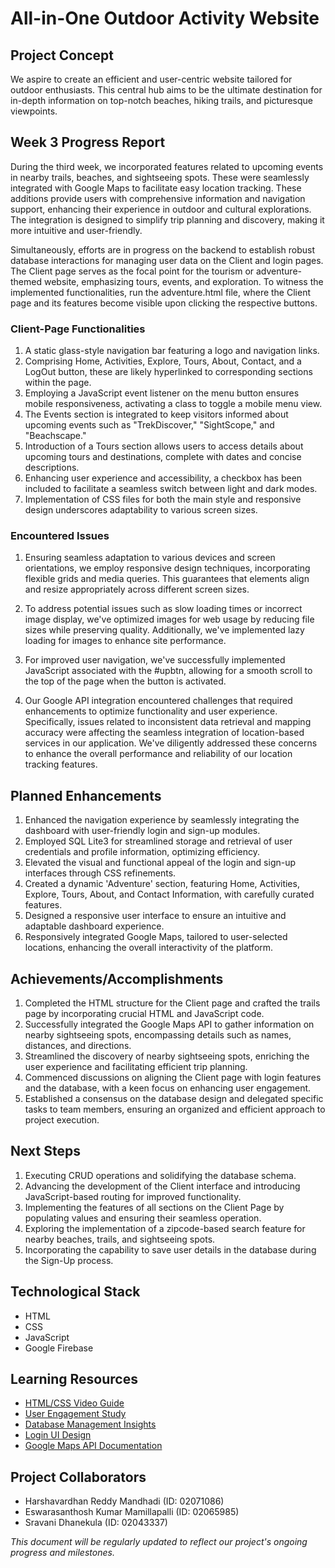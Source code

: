 # All-in-One Outdoor Activity Website

## Project Concept
We aspire to create an efficient and user-centric website tailored for outdoor enthusiasts. This central hub aims to be the ultimate destination for in-depth information on top-notch beaches, hiking trails, and picturesque viewpoints.

## Week 3 Progress Report
During the third week, we incorporated features related to upcoming events in nearby trails, beaches, and sightseeing spots. These were seamlessly integrated with Google Maps to facilitate easy location tracking. These additions provide users with comprehensive information and navigation support, enhancing their experience in outdoor and cultural explorations. The integration is designed to simplify trip planning and discovery, making it more intuitive and user-friendly.

Simultaneously, efforts are in progress on the backend to establish robust database interactions for managing user data on the Client and login pages. The Client page serves as the focal point for the tourism or adventure-themed website, emphasizing tours, events, and exploration. To witness the implemented functionalities, run the adventure.html file, where the Client page and its features become visible upon clicking the respective buttons.

### Client-Page Functionalities
1. A static glass-style navigation bar featuring a logo and navigation links.
2. Comprising Home, Activities, Explore, Tours, About, Contact, and a LogOut button, these are likely hyperlinked to corresponding sections within the page.
3. Employing a JavaScript event listener on the menu button ensures mobile responsiveness, activating a class to toggle a mobile menu view.
4. The Events section is integrated to keep visitors informed about upcoming events such as "TrekDiscover," "SightScope," and "Beachscape."
5. Introduction of a Tours section allows users to access details about upcoming tours and destinations, complete with dates and concise descriptions.
6. Enhancing user experience and accessibility, a checkbox has been included to facilitate a seamless switch between light and dark modes.
7. Implementation of CSS files for both the main style and responsive design underscores adaptability to various screen sizes.

### Encountered Issues
1. Ensuring seamless adaptation to various devices and screen orientations, we employ responsive design techniques, incorporating flexible grids and media queries. This guarantees that elements align and resize appropriately across different screen sizes.

2. To address potential issues such as slow loading times or incorrect image display, we've optimized images for web usage by reducing file sizes while preserving quality. Additionally, we've implemented lazy loading for images to enhance site performance.

3. For improved user navigation, we've successfully implemented JavaScript associated with the #upbtn, allowing for a smooth scroll to the top of the page when the button is activated.

4. Our Google API integration encountered challenges that required enhancements to optimize functionality and user experience. Specifically, issues related to inconsistent data retrieval and mapping accuracy were affecting the seamless integration of location-based services in our application. We've diligently addressed these concerns to enhance the overall performance and reliability of our location tracking features.

## Planned Enhancements
1. Enhanced the navigation experience by seamlessly integrating the dashboard with user-friendly login and sign-up modules.
2. Employed SQL Lite3 for streamlined storage and retrieval of user credentials and profile information, optimizing efficiency.
3. Elevated the visual and functional appeal of the login and sign-up interfaces through CSS refinements.
4. Created a dynamic 'Adventure' section, featuring Home, Activities, Explore, Tours, About, and Contact Information, with carefully curated features.
5. Designed a responsive user interface to ensure an intuitive and adaptable dashboard experience.
6. Responsively integrated Google Maps, tailored to user-selected locations, enhancing the overall interactivity of the platform.

## Achievements/Accomplishments 
1. Completed the HTML structure for the Client page and crafted the trails page by incorporating crucial HTML and JavaScript code.
2. Successfully integrated the Google Maps API to gather information on nearby sightseeing spots, encompassing details such as names, distances, and directions.
3. Streamlined the discovery of nearby sightseeing spots, enriching the user experience and facilitating efficient trip planning.
4. Commenced discussions on aligning the Client page with login features and the database, with a keen focus on enhancing user engagement.
5. Established a consensus on the database design and delegated specific tasks to team members, ensuring an organized and efficient approach to project execution.

## Next Steps
1. Executing CRUD operations and solidifying the database schema.
2. Advancing the development of the Client interface and introducing JavaScript-based routing for improved functionality.
3. Implementing the features of all sections on the Client Page by populating values and ensuring their seamless operation.
4. Exploring the implementation of a zipcode-based search feature for nearby beaches, trails, and sightseeing spots.
5. Incorporating the capability to save user details in the database during the Sign-Up process.

## Technological Stack
- HTML
- CSS
- JavaScript
- Google Firebase

## Learning Resources
- [HTML/CSS Video Guide](https://www.youtube.com/watch?v=9kRgVxULbag)
- [User Engagement Study](https://www.tandfonline.com/doi/abs/10.1080/19368623.2011.577706)
- [Database Management Insights](https://ieeexplore.ieee.org/document/6121641)
- [Login UI Design](https://designmodo.com/login-forms-websites-apps/)
- [Google Maps API Documentation](https://developers.google.com/custom-search/docs/ui)

## Project Collaborators
- Harshavardhan Reddy Mandhadi (ID: 02071086)
- Eswarasanthosh Kumar Mamillapalli (ID: 02065985)
- Sravani Dhanekula (ID: 02043337)

*This document will be regularly updated to reflect our project's ongoing progress and milestones.*